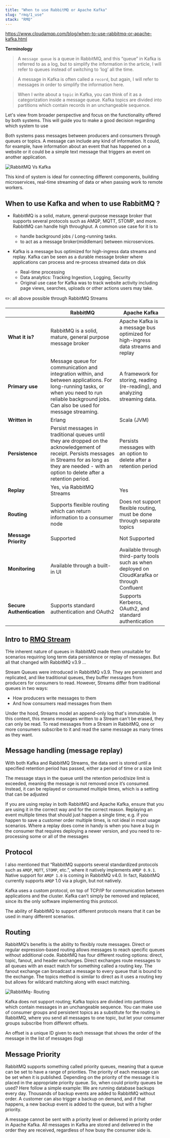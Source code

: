 ```yaml
---
title: "When to use RabbitMQ or Apache Kafka"
slug: "rmq/1_use"
stack: "RMQ"
---
```


https://www.cloudamqp.com/blog/when-to-use-rabbitmq-or-apache-kafka.html

**Terminology**

> A `message queue` is a queue in RabbitMQ, and this “queue” in Kafka is referred to as a log, but to simplify the information in the article, I will refer to queues instead of switching to ‘log’ all the time.

> A message in Kafka is often called a `record`, but again, I will refer to messages in order to simplify the information here.

> When I write about a `topic` in Kafka, you can think of it as a categorization inside a message queue. Kafka topics are divided into partitions which contain records in an unchangeable sequence.

Let's view from broader perspective and focus on the functionality offered by both systems. This will guide you to make a good decision regarding which system to use

Both systems pass messages between producers and consumers through queues or topics. A message can include any kind of information. It could, for example, have information about an event that has happened on a website or it could be a simple text message that triggers an event on another application.

![RabbitMQ  Vs  Kafka](./../../../src/images/rmq/c1.png)

This kind of system is ideal for connecting different components, building microservices, real-time streaming of data or when passing work to remote workers.

## When to use Kafka and when to use RabbitMQ ?

- RabbitMQ is a solid, mature, general-purpose message broker that supports several protocols such as AMQP, MQTT, STOMP, and more. RabbitMQ can handle high throughput. A common use case for it is to

  - handle background jobs / Long-running tasks.
  - to act as a message broker(middleman) between microservices.

- Kafka is a message bus optimized for high-ingress data streams and replay. Kafka can be seen as a durable message broker where applications can process and re-process streamed data on disk
  - Real-time processing
  - Data analytics: Tracking Ingestion, Logging, Security
  - Original use case for Kafka was to track website activity including page views, searches, uploads or other actions users may take.

✏️: all above possible through RabbitMQ Streams

|                       | RabbitMQ                                                                                                                                                                                                          | Apache Kafka                                                                                   |
| --------------------- | ----------------------------------------------------------------------------------------------------------------------------------------------------------------------------------------------------------------- | ---------------------------------------------------------------------------------------------- |
| **What it is?**       | RabbitMQ is a solid, mature, general purpose message broker                                                                                                                                                       | Apache Kafka is a message bus optimized for high-ingress data streams and replay               |
| **Primary use**       | Message queue for communication and integration within, and between applications. For long-running tasks, or when you need to run reliable background jobs. Can also be used for message streaming.               | A framework for storing, reading (re-reading), and analyzing streaming data.                   |
| **Written in**        | Erlang                                                                                                                                                                                                            | Scala (JVM)                                                                                    |
| **Persistence**       | Persist messages in traditional queues until they are dropped on the acknowledgement of receipt. Persists messages in Streams for as long as they are needed - with an option to delete after a retention period. | Persists messages with an option to delete after a retention period                            |
| **Replay**            | Yes, via RabbitMQ Streams                                                                                                                                                                                         | Yes                                                                                            |
| **Routing**           | Supports flexible routing which can return information to a consumer node                                                                                                                                         | Does not support flexible routing, must be done through separate topics                        |
| **Message Priority**  | Supported                                                                                                                                                                                                         | Not Supported                                                                                  |
| **Monitoring**        | Available through a built-in UI                                                                                                                                                                                   | Available through third-party tools such as when deployed on CloudKarafka or through Confluent |
| **Secure Authentication** | Supports standard authentication and OAuth2                                                                                                                                                                       | Supports Kerberos, OAuth2, and standard authentication                                         |

## Intro to [RMQ Stream](https://www.cloudamqp.com/blog/rabbitmq-streams-and-replay-features-part-1-when-to-use-rabbitmq-streams.html)
THe inherent nature of queues in RabbitMQ made them unsuitable for scenarios requiring long term data persistence or replay of messages. But all that changed with RabbitMQ v3.9 …

Stream Queues were introduced in RabbitMQ v3.9. They are persistent and replicated, and like traditional queues, they buffer messages from producers for consumers to read. However, Streams differ from traditional queues in two ways:

- How producers write messages to them
- And how consumers read messages from them

Under the hood, Streams model an append-only log that's immutable. In this context, this means messages written to a Stream can't be erased, they can only be read. To read messages from a Stream in RabbitMQ, one or more consumers subscribe to it and read the same message as many times as they want.

## Message handling (message replay)
With both Kafka and RabbitMQ Streams, the data sent is stored until a specified retention period has passed, either a period of time or a size limit

The message stays in the queue until the retention period/size limit is exceeded, meaning the message is not removed once it’s consumed. Instead, it can be replayed or consumed multiple times, which is a setting that can be adjusted

If you are using replay in both RabbitMQ and Apache Kafka, ensure that you are using it in the correct way and for the correct reason. Replaying an event multiple times that should just happen a single time; e.g. if you happen to save a customer order multiple times, is not ideal in most usage scenarios. Where a replay does come in handy is when you have a bug in the consumer that requires deploying a newer version, and you need to re-processing some or all of the messages

## Protocol

I also mentioned that “RabbitMQ supports several standardized protocols such as `AMQP`, `MQTT`, `STOMP`, etc.”, where it natively implements `AMQP 0.9.1`. Native support for `AMQP 1.0` is coming in RabbitMQ v4.0. In fact, RabbitMQ currently supports `AMQP` 1.0 via a plugin, but not natively.

Kafka uses a custom protocol, on top of TCP/IP for communication between applications and the cluster. Kafka can’t simply be removed and replaced, since its the only software implementing this protocol.

The ability of RabbitMQ to support different protocols means that it can be used in many different scenarios.

## Routing

RabbitMQ’s benefits is the ability to flexibly route messages. Direct or regular expression-based routing allows messages to reach specific queues without additional code. RabbitMQ has four different routing options: direct, topic, fanout, and header exchanges. Direct exchanges route messages to all queues with an exact match for something called a routing key. The fanout exchange can broadcast a message to every queue that is bound to the exchange. The topics method is similar to direct as it uses a routing key but allows for wildcard matching along with exact matching.

![RabbitMq- Routing](../../../src/images/rmq/c2.png)

Kafka does not support routing; Kafka topics are divided into partitions which contain messages in an unchangeable sequence. You can make use of consumer groups and persistent topics as a substitute for the routing in RabbitMQ, where you send all messages to one topic, but let your consumer groups subscribe from different offsets.

An offset is a unique ID given to each message that shows the order of the message in the list of messages (log)

## Message Priority
RabbitMQ supports something called priority queues, meaning that a queue can be set to have a range of priorities. The priority of each message can be set when it is published. Depending on the priority of the message it is placed in the appropriate priority queue. So, when could priority queues be used? Here follow a simple example: We are running database backups every day. Thousands of backup events are added to RabbitMQ without order. A customer can also trigger a backup on demand, and if that happens, a new backup event is added to the queue, but with a higher priority.

A message cannot be sent with a priority level or delivered in priority order in Apache Kafka. All messages in Kafka are stored and delivered in the order they are received, regardless of how busy the consumer side is.